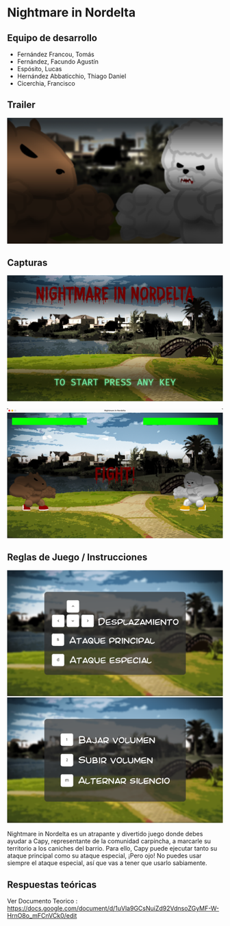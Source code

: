 # Nightmare in Nordelta

## Equipo de desarrollo

- Fernández Francou, Tomás
- Fernández, Facundo Agustín
- Espósito, Lucas
- Hernández Abbaticchio, Thiago Daniel
- Cicerchia, Francisco
## Trailer
[![epicVersus](screenshots/versus.png)](https://youtu.be/ImAGnHTGqnY)
## Capturas

<!-- [![Alternate Text]({image-url})]({video-url} "Link Title") -->

![startscreen](screenshots/Startscreen.png)

![round1](screenshots/Screenshot1.png)

## Reglas de Juego / Instrucciones

![movementKeys](screenshots/MovementKeys.png)
![soundModifieeys](screenshots/SoundModifierKeys.png)

Nightmare in Nordelta es un atrapante y divertido juego donde debes ayudar a Capy, representante de la comunidad carpincha, a marcarle su territorio a los caniches del barrio. Para ello, Capy puede ejecutar tanto su ataque principal como su ataque especial, ¡Pero ojo! No puedes usar siempre el ataque especial, así que vas a tener que usarlo sabiamente.

## Respuestas teóricas

Ver Documento Teorico : https://docs.google.com/document/d/1uVla9GCsNuiZd92VdnsoZGyMF-W-HrnO8o_mFCnVCk0/edit
